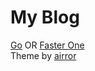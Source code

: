 # My Blog
[Go](https://trust-web.github.io) OR [Faster One](jisen.vercel.app)
<br>
Theme by [airror](https://github.com/trust-web/atrror)
